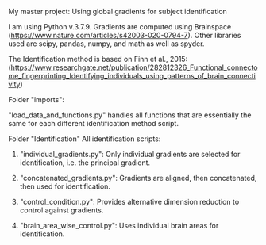 My master project: 
Using global gradients for subject identification

I am using Python v.3.7.9. Gradients are computed using Brainspace
(https://www.nature.com/articles/s42003-020-0794-7).
Other libraries used are scipy, pandas, numpy, and math as well as spyder.

The Identification method is based on Finn et al., 2015:
(https://www.researchgate.net/publication/282812326_Functional_connectome_fingerprinting_Identifying_individuals_using_patterns_of_brain_connectivity) 


Folder "imports":

"load_data_and_functions.py" handles all functions that are essentially the same 
for each different identification method script.


Folder "Identification"
All identification scripts:

1. "individual_gradients.py": Only individual gradients are selected for 
identification, i.e. the principal gradient. 

2. "concatenated_gradients.py": Gradients are aligned, then concatenated, then 
used for identification.

3. "control_condition.py": Provides alternative dimension reduction to control
against gradients.

4. "brain_area_wise_control.py": Uses individual brain areas for identification.